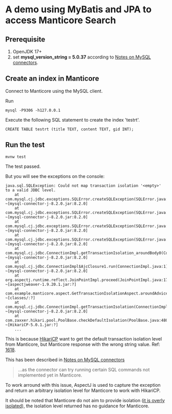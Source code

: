 # A demo using MyBatis and JPA to access Manticore Search

## Prerequisite
1. OpenJDK 17+
2. set **mysql_version_string = 5.0.37** according to [Notes on MySQL connectors](https://manual.manticoresearch.com/Connecting_to_the_server/MySQL_protocol#Notes-on-MySQL-connectors).

## Create an index in Manticore

Connect to Manticore using the MySQL client.
 
Run 
```
mysql -P9306 -h127.0.0.1
```

Execute the following SQL statement to create the index 'testrt'.
```
CREATE TABLE testrt (title TEXT, content TEXT, gid INT);
```

## Run the test

```
mvnw test
```

The test passed.

But you will see the exceptions on the console:
```
java.sql.SQLException: Could not map transaction isolation '<empty>' to a valid JDBC level.
	at com.mysql.cj.jdbc.exceptions.SQLError.createSQLException(SQLError.java:130) ~[mysql-connector-j-8.2.0.jar:8.2.0]
	at com.mysql.cj.jdbc.exceptions.SQLError.createSQLException(SQLError.java:98) ~[mysql-connector-j-8.2.0.jar:8.2.0]
	at com.mysql.cj.jdbc.exceptions.SQLError.createSQLException(SQLError.java:90) ~[mysql-connector-j-8.2.0.jar:8.2.0]
	at com.mysql.cj.jdbc.exceptions.SQLError.createSQLException(SQLError.java:64) ~[mysql-connector-j-8.2.0.jar:8.2.0]
	at com.mysql.cj.jdbc.ConnectionImpl.getTransactionIsolation_aroundBody0(ConnectionImpl.java:1183) ~[mysql-connector-j-8.2.0.jar:8.2.0]
	at com.mysql.cj.jdbc.ConnectionImpl$AjcClosure1.run(ConnectionImpl.java:1) ~[mysql-connector-j-8.2.0.jar:8.2.0]
	at org.aspectj.runtime.reflect.JoinPointImpl.proceed(JoinPointImpl.java:179) ~[aspectjweaver-1.9.20.1.jar:?]
	at com.example.manticore.aspect.GetTransactionIsolationAspect.aroundAdvice(GetTransactionIsolationAspect.java:25) ~[classes/:?]
	at com.mysql.cj.jdbc.ConnectionImpl.getTransactionIsolation(ConnectionImpl.java:1171) ~[mysql-connector-j-8.2.0.jar:8.2.0]
	at com.zaxxer.hikari.pool.PoolBase.checkDefaultIsolation(PoolBase.java:480) ~[HikariCP-5.0.1.jar:?]
    ...
```
This is because [HikariCP](https://github.com/brettwooldridge/HikariCP#gear-configuration-knobs-baby) want to get the default transaction isolation level from Manticore, but Manticore response with the wrong string value. Ref: [1618](https://github.com/manticoresoftware/manticoresearch/issues/1618#issuecomment-1825929815).

This has been described in [Notes on MySQL connectors](https://manual.manticoresearch.com/Connecting_to_the_server/MySQL_protocol#Notes-on-MySQL-connectors)
> ...as the connector can try running certain SQL commands not implemented yet in Manticore.

To work arround with this issue, AspectJ is used to capture the exception and return an arbitrary isolation level for Manticore to work with HikariCP.

It should be noted that Manticore do not aim to provide isolation ([it is overly isolated](https://manual.manticoresearch.com/Data_creation_and_modification/Transactions)), the isolation level returned has no guidance for Manticore.

